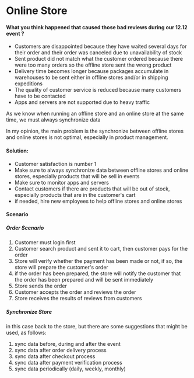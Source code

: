 # Online Store

#### What you think happened that caused those bad reviews during our 12.12 event ?
- Customers are disappointed because they have waited several days for their order and their order was canceled due to unavailability of stock
- Sent product did not match what the customer ordered because there were too many orders so the offline store sent the wrong product
- Delivery time becomes longer because packages accumulate in warehouses to be sent either in offline stores and/or in shipping expeditions
- The quality of customer service is reduced because many customers have to be contacted
- Apps and servers are not supported due to heavy traffic

As we know when running an offline store and an online store at the same time, we must always synchronize data

In my opinion, the main problem is the synchronize between offline stores and online stores is not optimal, especially in product management.

#### Solution:
- Customer satisfaction is number 1
- Make sure to always synchronize data between offline stores and online stores, especially products that will be sell in events
- Make sure to monitor apps and servers
- Contact customers if there are products that will be out of stock, especially products that are in the customer's cart
- if needed, hire new employees to help offline stores and online stores


#### Scenario

##### Order Scenario
1. Customer must login first
1. Customer search product and sent it to cart, then customer pays for the order
1. Store will verify whether the payment has been made or not, if so, the store will prepare the customer's order
1. if the order has been prepared, the store will notify the customer that the order has been prepared and will be sent immediately
1. Store sends the order
1. Customer accepts the order and reviews the order
1. Store receives the results of reviews from customers

##### Synchronize Store
in this case back to the store, but there are some suggestions that might be used, as follows:

1. sync data before, during and after the event
1. sync data after order delivery process
1. sync data after checkout process
1. sync data after payment verification process
1. sync data periodically (daily, weekly, monthly)